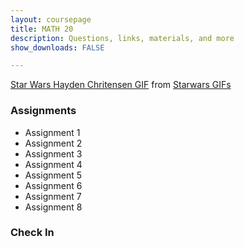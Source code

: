 ```yaml
---
layout: coursepage
title: MATH 20
description: Questions, links, materials, and more 
show_downloads: FALSE

---
```


<div class="tenor-gif-embed" data-postid="4813311" data-share-method="host" data-width="100%" data-aspect-ratio="2.360189573459716"><a href="https://tenor.com/view/star-wars-hayden-chritensen-anakin-skywalker-power-gif-4813311">Star Wars Hayden Chritensen GIF</a> from <a href="https://tenor.com/search/starwars-gifs">Starwars GIFs</a></div><script type="text/javascript" async src="https://tenor.com/embed.js"></script>

### Assignments 
* Assignment 1 
* Assignment 2 
* Assignment 3 
* Assignment 4 
* Assignment 5 
* Assignment 6 
* Assignment 7 
* Assignment 8 

### Check In 
